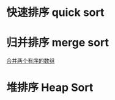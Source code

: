 # 快速排序 quick sort

# 归并排序 merge sort
[合并两个有序的数组](https://www.nowcoder.com/practice/89865d4375634fc484f3a24b7fe65665?tpId=188&&tqId=36520&rp=1&ru=/ta/job-code-high-week&qru=/ta/job-code-high-week/question-ranking)




# 堆排序 Heap Sort
